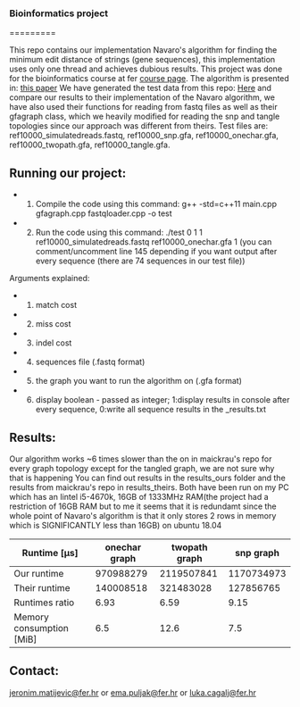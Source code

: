### Bioinformatics project
=========

This repo contains our implementation Navaro's algorithm for finding the minimum edit distance of strings (gene sequences), this implementation uses only one thread and achieves dubious results. This project was done for the bioinformatics course at fer [course page](https://www.fer.unizg.hr/predmet/bio/).
The algorithm is presented in: [this paper](https://www.sciencedirect.com/science/article/pii/S0304397599003333)
We have generated the test data from this repo: [Here](https://github.com/maickrau/GraphAligner/tree/PaperExperiments/WabiExperimentSnake) and compare our results to their implementation of the Navaro algorithm, we have also used their functions for reading from fastq files as well as their gfagraph class, which we heavily modified for reading the snp and tangle topologies since our approach was different from theirs.
Test files are: ref10000_simulatedreads.fastq, ref10000_snp.gfa, ref10000_onechar.gfa, ref10000_twopath.gfa, ref10000_tangle.gfa.

Running our project:
--------------
* 1. Compile the code using this command: g++ -std=c++11 main.cpp gfagraph.cpp fastqloader.cpp -o test
* 2. Run the code using this command: ./test 0 1 1 ref10000_simulatedreads.fastq ref10000_onechar.gfa 1
(you can comment/uncomment line 145 depending if you want output after every sequence (there are 74 sequences in our test file))

Arguments explained:
- 1. match cost
- 2. miss cost
- 3. indel cost
- 4. sequences file (.fastq format)
- 5. the graph you want to run the algorithm on (.gfa format)
- 6. display boolean - passed as integer; 1:display results in console after every sequence, 0:write all sequence results in the _results.txt

Results:
-------------
Our algorithm works ~6 times slower than the on in maickrau's repo for every graph topology except for the tangled graph, we are not sure why that is happening
You can find out results in the results_ours folder and the results from maickrau's repo in results_theirs. Both have been run on my PC which has an Iintel i5-4670k, 16GB of 1333MHz RAM(the project had a restriction of 16GB RAM but to me it seems that it is redundamt since the whole point of Navaro's algorithm is that it only stores 2 rows in memory which is SIGNIFICANTLY less than 16GB) on ubuntu 18.04


| Runtime [μs]   | onechar graph | twopath graph | snp graph |
| ------------- | ------------- | ------------- | ------- |
| Our runtime  | 970988279  | 2119507841 | 1170734973 |
| Their runtime  | 140008518  | 321483028 | 127856765 |
| Runtimes ratio | 6.93 | 6.59 | 9.15 |
| Memory consumption [MiB] | 6.5 | 12.6 | 7.5 |



Contact:
--------
jeronim.matijevic@fer.hr or
ema.puljak@fer.hr or
luka.cagalj@fer.hr
